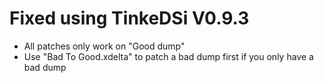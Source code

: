# Fixed using TinkeDSi V0.9.3
* All patches only work on "Good dump"
* Use "Bad To Good.xdelta" to patch a bad dump first if you only have a bad dump
